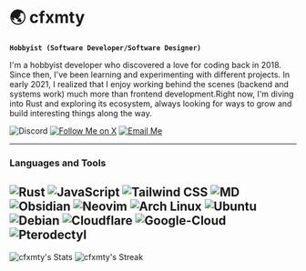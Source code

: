 # 🌏 cfxmty
**`Hobbyist (Software Developer/Software Designer)`**

I'm a hobbyist developer who discovered a love for coding back in 2018. Since then, I've been learning and experimenting with different projects. In early 2021, I realized that I enjoy working behind the scenes (backend and systems work) much more than frontend development.Right now, I'm diving into Rust and exploring its ecosystem, always looking for ways to grow and build interesting things along the way.

![Discord](https://img.shields.io/badge/Discord-CFXMTY-5865F2?style=for-the-badge&logo=discord&logoColor=white)
[![Follow Me on X](https://img.shields.io/badge/Follow%20Me-000000?style=for-the-badge&logo=x&logoColor=white)](https://x.com/exampleUser) [![Email Me](https://img.shields.io/badge/Get%20Connected-6D4AFF?style=for-the-badge&logo=protonmail&logoColor=white)](mailto:cfxmty@proton.me) 

---

### Languages and Tools
![Rust](https://img.shields.io/badge/Rust-000000.svg?style=for-the-badge&logo=Rust&logoColor=white)
![JavaScript](https://img.shields.io/badge/JavaScript-F7DF1E.svg?style=for-the-badge&logo=JavaScript&logoColor=black)
![Tailwind CSS](https://img.shields.io/badge/Tailwind_CSS-06B6D4.svg?style=for-the-badge&logo=tailwind-css&logoColor=white)
![MD](https://img.shields.io/badge/MDX-1B1F24.svg?style=for-the-badge&logo=MDX&logoColor=white)
![Obsidian](https://img.shields.io/badge/Obsidian-7C3AED.svg?style=for-the-badge&logo=Obsidian&logoColor=white) ![Neovim](https://img.shields.io/badge/Neovim-57A143.svg?style=for-the-badge&logo=Neovim&logoColor=white)
![Arch Linux](https://img.shields.io/badge/Arch_Linux-1793D1.svg?style=for-the-badge&logo=Arch-Linux&logoColor=white)
![Ubuntu](https://img.shields.io/badge/Ubuntu-E95420.svg?style=for-the-badge&logo=Ubuntu&logoColor=white) ![Debian](https://img.shields.io/badge/Debian-A81D33.svg?style=for-the-badge&logo=Debian&logoColor=white)
![Cloudflare](https://img.shields.io/badge/Cloudflare-F38020.svg?style=for-the-badge&logo=Cloudflare&logoColor=white) ![Google-Cloud](https://img.shields.io/badge/Google%20Cloud-4285F4.svg?style=for-the-badge&logo=Google-Cloud&logoColor=white) ![Pterodectyl](https://img.shields.io/badge/Pterodactyl-10539F.svg?style=for-the-badge&logo=Pterodactyl&logoColor=white)
---
![cfxmty's Stats](https://github-readme-stats.vercel.app/api?username=cfxmty&theme=nord&show_icons=true&hide_border=true&count_private=true) ![cfxmty's Streak](https://github-readme-streak-stats.herokuapp.com/?user=cfxmty&theme=nord&hide_border=true)
